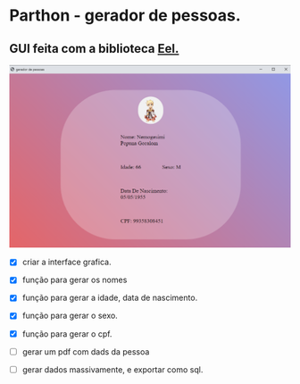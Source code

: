 # Parthon - gerador de pessoas.

## GUI feita com a biblioteca [Eel.](https://github.com/ChrisKnott/Eel)

![Interface](https://github.com/OuroborosD/parthon/blob/main/web/STATIC/IMG/interface-v1.PNG)


- [X] criar a interface grafica. 
- [X] função para gerar os nomes
- [X] função para gerar a idade, data de nascimento.
- [X] função para gerar o sexo.
- [X] função para gerar o cpf.
- [ ] gerar um pdf com dads da pessoa
- [ ] gerar dados massivamente, e exportar como sql.

